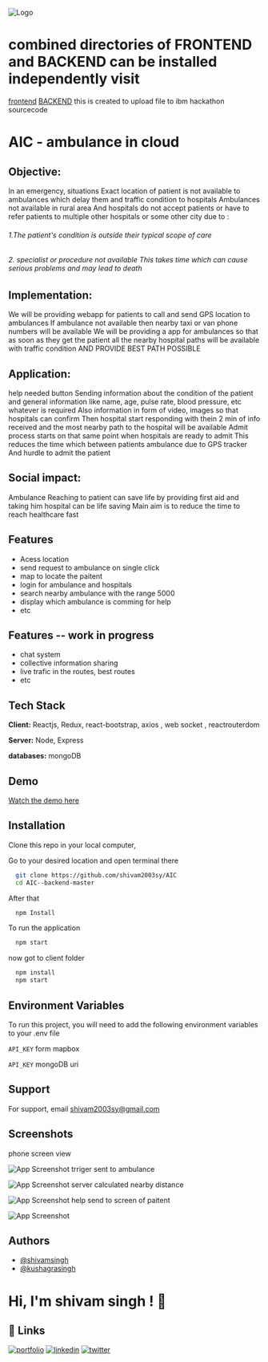 ![Logo](https://github.com/shivam2003sy/AIC--backend/blob/master/images/logo.jpg)

# combined directories of FRONTEND and  BACKEND can be installed independently visit

[frontend](https://github.com/shivam2003sy/AIC--backend)
[BACKEND](https://github.com/shivam2003sy/AIC-BACKEND)
this is created to upload file to ibm hackathon sourcecode 
# AIC - ambulance in cloud

## Objective:
In an emergency, situations Exact location of patient is not available to ambulances which delay them and traffic condition to hospitals Ambulances not available in rural area
And hospitals do not accept patients or have to refer patients to multiple other hospitals or some other city due to :
######  1.The patient's condition is outside their typical scope of care 
###### 2. specialist or procedure not available This takes time which can cause serious problems and may lead to death

## Implementation: 
We will be providing webapp for patients to call and send GPS location to ambulances If ambulance not available then nearby taxi or van phone numbers will be available We will be providing a app for ambulances so that as soon as they get the patient all the nearby hospital paths will be available with traffic condition AND PROVIDE BEST PATH POSSIBLE

## Application:
help needed button  Sending information about the condition of the patient and general information like name, age, pulse rate, blood pressure, etc whatever is required Also information in form of video, images so that hospitals can confirm Then hospital start responding with thein 2 min of info received and the most nearby path to the hospital will be available Admit process starts on that same point when hospitals are ready to admit This reduces the time which between patients ambulance due to GPS tracker And hurdle to admit the patient

## Social impact:
 Ambulance Reaching to patient can save life by providing first aid and taking him hospital can be life saving Main aim is to reduce the time to reach healthcare fast
## Features

- Acess location 
- send request to ambulance on single click
- map to locate the paitent 
- login for ambulance and hospitals 
- search nearby ambulance with the range 5000
- display which ambulance is comming for help 
- etc

## Features  -- work in progress
- chat system 
- collective information sharing 
- live trafic in the routes, best routes 
-  etc

## Tech Stack

**Client:** Reactjs, Redux, react-bootstrap, axios , web socket , reactrouterdom 

**Server:** Node, Express 

**databases:** mongoDB



## Demo

[Watch the demo here](https://youtu.be/jBYK9h4cIKE)


## Installation


Clone this repo in your local computer,

Go to your desired location and open terminal there
```bash
  git clone https://github.com/shivam2003sy/AIC
  cd AIC--backend-master
```
After that
```bash
  npm Install
```
To run the application 
```bash
  npm start
```
now got to client folder 
```bash
  npm install
  npm start
```
    
## Environment Variables

To run this project, you will need to add the following environment variables to your .env file

`API_KEY` form  mapbox 

`API_KEY` mongoDB uri




## Support

For support, email shivam2003sy@gmail.com 


## Screenshots
phone screen view


![App Screenshot](https://github.com/shivam2003sy/AIC--backend/blob/master/images/phone.jpeg)
trriger sent to ambulance 


![App Screenshot](https://github.com/shivam2003sy/AIC--backend/blob/master/images/screencapture-localhost-3000-01-2021-11-17-15_51_45.png)
server calculated nearby distance


![App Screenshot](https://github.com/shivam2003sy/AIC--backend/blob/master/images/terminalwhenbutton%20trigered.png)
help send to screen of paitent 


![App Screenshot](https://github.com/shivam2003sy/AIC--backend/blob/master/images/whenhelp%20paitent%20clocked.png)



## Authors
- [@shivamsingh](https://github.com/shivam2003sy)
- [@kushagrasingh](https://www.instagram.com/_kusshhagraa_/)



# Hi, I'm shivam singh ! 👋


## 🔗 Links
[![portfolio](https://img.shields.io/badge/my_portfolio-000?style=for-the-badge&logo=ko-fi&logoColor=white)](http://openlearn.me)
[![linkedin](https://img.shields.io/badge/linkedin-0A66C2?style=for-the-badge&logo=linkedin&logoColor=white)](https://www.linkedin.com/in/shivam-singh-4946b2196/)
[![twitter](https://img.shields.io/badge/twitter-1DA1F2?style=for-the-badge&logo=twitter&logoColor=white)](https://twitter.com/yadavshivam2003)
